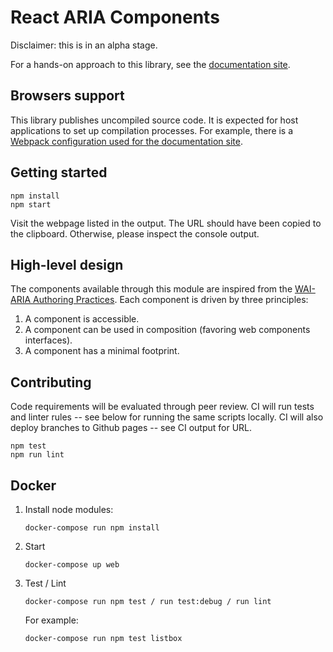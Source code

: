 # React ARIA Components

Disclaimer: this is in an alpha stage.

For a hands-on approach to this library, see the [documentation site](https://juanca.github.io/react-aria-components).

## Browsers support

This library publishes uncompiled source code.
It is expected for host applications to set up compilation processes.
For example, there is a [Webpack configuration used for the documentation site](./webpack.config.js).

## Getting started

```
npm install
npm start
```

Visit the webpage listed in the output.
The URL should have been copied to the clipboard.
Otherwise, please inspect the console output.

## High-level design

The components available through this module are inspired from the [WAI-ARIA Authoring Practices].
Each component is driven by three principles:

1. A component is accessible.
1. A component can be used in composition (favoring web components interfaces).
1. A component has a minimal footprint.

[WAI-ARIA Authoring Practices]: https://www.w3.org/TR/wai-aria-practices-1.1

## Contributing

Code requirements will be evaluated through peer review.
CI will run tests and linter rules -- see below for running the same scripts locally.
CI will also deploy branches to Github pages -- see CI output for URL.

```
npm test
npm run lint
```

## Docker


1. Install node modules:

    ```
    docker-compose run npm install
    ```

2. Start

    ```
    docker-compose up web
    ```


3. Test / Lint

    ```
    docker-compose run npm test / run test:debug / run lint
    ```

    For example:

    ```
    docker-compose run npm test listbox
    ```
